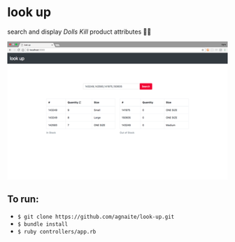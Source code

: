 # look up
search and display *Dolls Kill* product attributes 🔪👠

![example_1](/public/img/_readme-img/example_1.png)

## To run:

- `$ git clone https://github.com/agnaite/look-up.git`
- `$ bundle install`
- `$ ruby controllers/app.rb`
